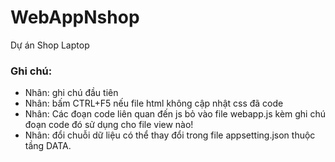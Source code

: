# WebAppNshop
Dự án Shop Laptop

### Ghi chú:
- Nhân: ghi chú đầu tiên
- Nhân: bấm CTRL+F5 nếu file html không cập nhật css đã code
- Nhân: Các đoạn code liên quan đến js bỏ vào file webapp.js kèm ghi chú đoạn code đó sử dụng cho file view nào!
- Nhân: đổi chuỗi dữ liệu có thể thay đổi trong file appsetting.json thuộc tầng DATA.
